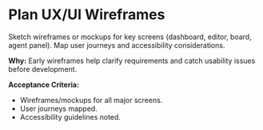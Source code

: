 # Plan UX/UI Wireframes

Sketch wireframes or mockups for key screens (dashboard, editor, board, agent panel). Map user journeys and accessibility considerations.

**Why:** Early wireframes help clarify requirements and catch usability issues before development.

**Acceptance Criteria:**
- Wireframes/mockups for all major screens.
- User journeys mapped.
- Accessibility guidelines noted.
